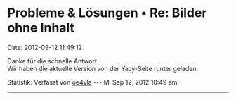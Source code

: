 Probleme & Lösungen • Re: Bilder ohne Inhalt
============================================

Date: 2012-09-12 11:49:12

Danke für die schnelle Antwort.\
Wir haben die aktuelle Version von der Yacy-Seite runter geladen.

Statistik: Verfasst von
[oe4yla](http://forum.yacy-websuche.de/memberlist.php?mode=viewprofile&u=8814)
--- Mi Sep 12, 2012 10:49 am

------------------------------------------------------------------------

